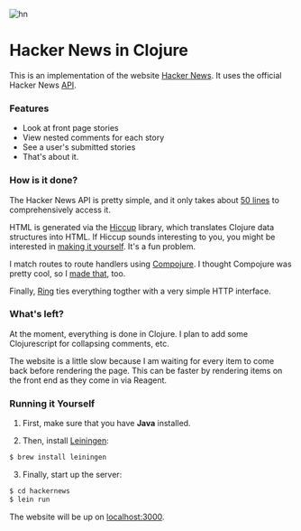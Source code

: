 ![hn](http://i.imgur.com/TvtPttG.gif)

# Hacker News in Clojure

This is an implementation of the website [Hacker News](http://news.ycombinator.com). It uses the official Hacker News [API](https://github.com/HackerNews/API).

### Features
- Look at front page stories
- View nested comments for each story
- See a user's submitted stories
- That's about it.

### How is it done?

The Hacker News API is pretty simple, and it only takes about [50 lines](https://github.com/taylorlapeyre/hn-clojure/blob/master/src-clj/hackernews/api.clj) to comprehensively access it.

HTML is generated via the [Hiccup](https://github.com/weavejester/hiccup) library, which translates Clojure data structures into HTML. If Hiccup sounds interesting to you, you might be interested in [making it yourself](https://gist.github.com/taylorlapeyre/7739c361a4f98d280722). It's a fun problem.

I match routes to route handlers using [Compojure](https://github.com/weavejester/compojure). I thought Compojure was pretty cool, so I [made that](https://github.com/taylorlapeyre/nav), too.

Finally, [Ring](http://github.com/ring-clojure/ring) ties everything togther with a very simple HTTP interface.

### What's left?

At the moment, everything is done in Clojure. I plan to add some Clojurescript for collapsing comments, etc.

The website is a little slow because I am waiting for every item to come back before rendering the page. This can be faster by rendering items on the front end as they come in via Reagent.

### Running it Yourself

1. First, make sure that you have **Java** installed.

2. Then, install [Leiningen](https://github.com/technomancy/leiningen):
  ```bash
  $ brew install leiningen
  ```

3. Finally, start up the server:
  ``` bash
  $ cd hackernews
  $ lein run
  ```

The website will be up on [localhost:3000](http://localhost:3000).
